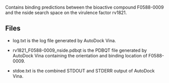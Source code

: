 Contains binding predictions between the bioactive compound F0588-0009 and the nside search space on the virulence factor rv1821.

## Files

- log.txt is the log file generated by AutoDock Vina.

- rv1821_F0588-0009_nside.pdbqt is the PDBQT file generated by AutoDock Vina containing the orientation and binding location of F0588-0009.

- stdoe.txt is the combined STDOUT and STDERR output of AutoDock Vina.

